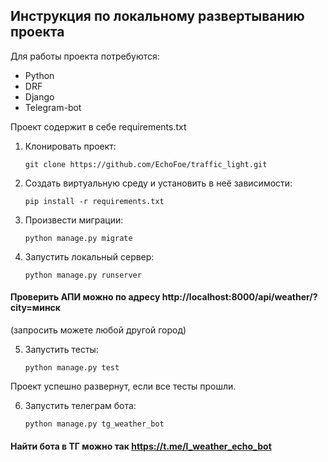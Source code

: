 ## Инструкция по локальному развертыванию проекта

Для работы проекта потребуются:

- Python
- DRF
- Django
- Telegram-bot
    
Проект содержит в себе requirements.txt


1. Клонировать проект:
    ```
    git clone https://github.com/EchoFoe/traffic_light.git
    ```

2. Создать виртуальную среду и установить в неё зависимости:
    ```
    pip install -r requirements.txt
    ```


3. Произвести миграции:
    ```
    python manage.py migrate
    ```

4. Запустить локальный сервер:
    ```
    python manage.py runserver
    ```
#### Проверить АПИ можно по адресу http://localhost:8000/api/weather/?city=минск
(запросить можете любой другой город)


5. Запустить тесты:
    ```
    python manage.py test
    ```
    

Проект успешно развернут, если все тесты прошли.


6. Запустить телеграм бота:
    ```
    python manage.py tg_weather_bot
    ```
   
#### Найти бота в ТГ можно так https://t.me/l_weather_echo_bot
